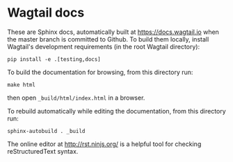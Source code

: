 # Wagtail docs

These are Sphinx docs, automatically built at https://docs.wagtail.io when the master branch is committed to Github. To build them locally, install Wagtail's development requirements (in the root Wagtail directory):

    pip install -e .[testing,docs]

To build the documentation for browsing, from this directory run:

    make html

then open `_build/html/index.html` in a browser.

To rebuild automatically while editing the documentation, from this directory run:

    sphinx-autobuild . _build

The online editor at http://rst.ninjs.org/ is a helpful tool for checking reStructuredText syntax.
